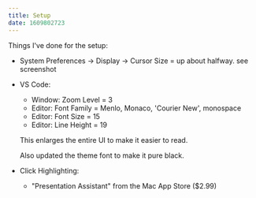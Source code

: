 ```yaml
---
title: Setup
date: 1609802723
---
```


Things I've done for the setup:

- System Preferences -> Display -> Cursor Size = up about halfway. see screenshot

- VS Code:

    - Window: Zoom Level = 3
    - Editor: Font Family = Menlo, Monaco, 'Courier New', monospace
    - Editor: Font Size = 15
    - Editor: Line Height = 19

    This enlarges the entire UI to make it easier to read.

    Also updated the theme font to make it pure black.

- Click Highlighting:

    - "Presentation Assistant" from the Mac App Store ($2.99)



